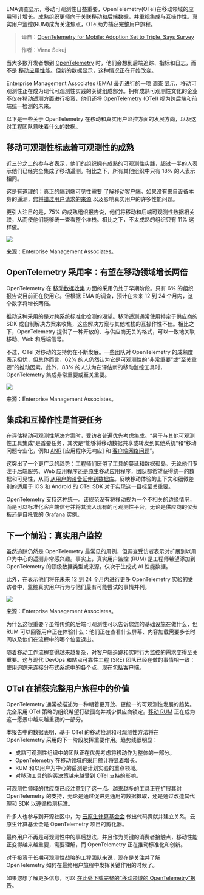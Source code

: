 <!--
title: 移动端OpenTelemetry：调查称采用率将增三倍
cover: https://cdn.thenewstack.io/media/2025/07/2251e434-mobilex.png
summary: EMA调查显示，移动可观测性日益重要，OpenTelemetry(OTel)在移动领域的应用预计增长。成熟组织更倾向于关联移动和后端数据，并重视集成与互操作性。真实用户监控(RUM)成为关注焦点，OTel助力捕获完整用户旅程。
-->

EMA调查显示，移动可观测性日益重要，OpenTelemetry(OTel)在移动领域的应用预计增长。成熟组织更倾向于关联移动和后端数据，并重视集成与互操作性。真实用户监控(RUM)成为关注焦点，OTel助力捕获完整用户旅程。

> 译自：[OpenTelemetry for Mobile: Adoption Set to Triple, Says Survey](https://thenewstack.io/what-new-data-tells-us-about-opentelemetry-adoption-for-mobile/)
> 
> 作者：Virna Sekuj

当大多数开发者想到 [OpenTelemetry](https://thenewstack.io/what-is-opentelemetry-the-ultimate-guide/) 时，他们会想到后端追踪、指标和日志，而不是 [移动应用性能](https://thenewstack.io/testing-mobile-apps-for-real-world-network-conditions/)。但新的数据显示，这种情况正在开始改变。

Enterprise Management Associates (EMA) 最近进行的一项 [调查](https://get.embrace.io/opentelemetry-for-mobile-whats-now-and-whats-next?utm_source=the-new-stack&utm_medium=paid&utm_campaign=otel-mobile-report) 显示，移动可观测性正在成为现代可观测性实践的关键组成部分。拥有成熟可观测性文化的企业不仅在移动遥测方面进行投资，他们还将 OpenTelemetry (OTel) 视为跨后端和前端统一检测的未来。

以下是一些关于 OpenTelemetry 在移动和真实用户监控方面的发展方向，以及这对工程团队意味着什么的数据。

## **移动可观测性标志着可观测性的成熟**

近三分之二的参与者表示，他们的组织拥有成熟的可观测性实践，超过一半的人表示他们已经完全集成了移动遥测。相比之下，所有其他组织中只有 18% 的人表示相同。

这是有道理的：真正的端到端可见性需要 [了解移动客户端](https://get.embrace.io/mobile-observability-guide?utm_source=the-new-stack&utm_medium=paid&utm_campaign=otel-mobile-report)。如果没有来自设备本身的遥测，[您将错过用户请求的来源](https://thenewstack.io/why-your-mobile-app-needs-client-side-network-monitoring/) 以及影响真实用户的许多性能问题。

更引人注目的是，75% 的成熟组织报告说，他们将移动和后端可观测性数据相关联，从而使他们能够统一查看整个堆栈。相比之下，不太成熟的组织只有 11% 这样做。

[![](https://cdn.thenewstack.io/media/2025/07/aeacfd4e-image3-1024x544.png)](https://cdn.thenewstack.io/media/2025/07/aeacfd4e-image3-1024x544.png)

来源：Enterprise Management Associates。

## **OpenTelemetry 采用率：有望在移动领域增长两倍**

OpenTelemetry 在 [移动数据收集](https://thenewstack.io/best-practices-for-monitoring-network-conditions-in-mobile/) 方面的采用仍处于早期阶段。只有 6% 的组织报告说目前正在使用它。但根据 EMA 的调查，预计在未来 12 到 24 个月内，这个数字将增长两倍。

推动这种采用的是对跨系统标准化检测的渴望。移动遥测通常使用特定于供应商的 SDK 或自制解决方案来收集，这些解决方案与其他堆栈的互操作性不佳。相比之下，OpenTelemetry 提供了一种开放的、与供应商无关的格式，可以一致地关联移动、Web 和后端信号。

不过，OTel 对移动的支持仍在不断发展。一些团队对 OpenTelemetry 的成熟度表示担忧，但总体而言，62% 的人仍然认为它是可观测性的“非常重要”或“至关重要”的推动因素。此外，83% 的人认为在评估新的移动监控工具时，OpenTelemetry 集成非常重要或至关重要。

[![](https://cdn.thenewstack.io/media/2025/07/f3423cb5-image2-1024x523.png)](https://cdn.thenewstack.io/media/2025/07/f3423cb5-image2-1024x523.png)

来源：Enterprise Management Associates。

## **集成和互操作性是首要任务**

在评估移动可观测性解决方案时，受访者普遍优先考虑集成。“易于与其他可观测性工具集成”是首要任务，其次是“能够将移动数据共享或转发到其他系统”和“移动问题专业化，例如 [ANR](https://embrace.io/blog/how-does-an-anr-work/?utm_source=the-new-stack&utm_medium=paid&utm_campaign=otel-mobile-report) [应用程序无响应] 和 [客户端网络问题](https://embrace.io/blog/best-practices-for-monitoring-network-conditions-in-mobile/?utm_source=the-new-stack&utm_medium=paid&utm_campaign=otel-mobile-report)”。

这突出了一个更广泛的趋势：工程师们厌倦了工具的蔓延和数据孤岛。无论他们专注于后端服务、Web 应用程序还是原生移动应用程序，团队都希望获得统一的数据和可见性，从而 [从用户的设备延伸到数据库](https://thenewstack.io/the-case-for-user-focused-observability/?utm_source=the-new-stack&utm_medium=paid&utm_campaign=otel-mobile-report)。反映移动体验的上下文和细微差别的适用于 iOS 和 Android 的 OTel SDK 对于实现这一目标至关重要。

OpenTelemetry 支持这种统一。该规范没有将移动视为一个不相关的边缘情况，而是可以标准化客户端信号并将其流入现有的可观测性平台，无论是供应商的仪表板还是自托管的 Grafana 实例。

## **下一个前沿：真实用户监控**

虽然追踪仍然是 OpenTelemetry 最常见的用例，但调查受访者表示对扩展到以用户为中心的遥测非常感兴趣。事实上，真实用户监控 (RUM) 是工程师希望添加到 OpenTelemetry 的顶级数据类型或来源，仅次于生成式 AI 性能数据。

此外，在表示他们将在未来 12 到 24 个月内进行更多 OpenTelemetry 实验的受访者中，监控真实用户行为与他们最有可能尝试的事情并列。

[![](https://cdn.thenewstack.io/media/2025/07/abab2122-image1-1024x498.png)](https://cdn.thenewstack.io/media/2025/07/abab2122-image1-1024x498.png)

来源：Enterprise Management Associates。

为什么这很重要？虽然传统的后端可观测性可以告诉您您的基础设施在做什么，但 RUM 可以回答用户正在体验什么：他们正在查看什么屏幕、内容加载需要多长时间以及他们在流程中的哪个位置退出。

随着移动工作流程变得越来越复杂，对客户端追踪和实时行为监控的需求变得至关重要。这与现代 DevOps 和站点可靠性工程 (SRE) 团队已经在做的事情相一致：使用追踪来连接分布式系统中的各个点，现在包括客户端。

## **OTel 在捕获完整用户旅程中的价值**

OpenTelemetry 通常被描述为一种朝着更开放、更统一的可观测性发展的趋势。完全采用 OTel 策略的组织希望打破孤岛并减少供应商锁定。[移动 RUM](https://embrace.io/product/mobile-rum/) 正在成为这一愿景中越来越重要的一部分。

本报告中的数据表明，基于 OTel 的移动检测和可观测性方法将在 OpenTelemetry 采用的下一阶段发挥重要作用。趋势线很明显：

* 成熟可观测性组织中的团队正在优先考虑将移动作为整体的一部分。
* OpenTelemetry 在移动领域的采用预计将显着增长。
* RUM 和以用户为中心的遥测是计划实验的重点领域。
* 对移动工具的购买决策越来越受到 OTel 支持的影响。

可观测性领域的供应商已经注意到了这一点。越来越多的工具正在扩展其对 OpenTelemetry 的支持，无论是通过促进更通用的数据摄取，还是通过改造其代理和 SDK 以遵循检测标准。

许多人也参与到开源社区中，为 [云原生计算基金会](https://cncf.io/?utm_content=inline+mention) 做出代码贡献并建立关系，云原生计算基金会是 OpenTelemetry 项目的孵化器。

最终用户不再是可观测性中的事后想法，并且作为关键的消费者接触点，移动性能正变得越来越重要，需要理解，而 OpenTelemetry 正在推动标准化和创新。

对于投资于长期可观测性战略的工程团队来说，现在是关注并了解 OpenTelemetry 如何在最终用户旅程中发挥关键作用的时候了。

如果您想了解更多信息，可以 [在此处下载完整的“移动领域的 OpenTelemetry”报告](https://get.embrace.io/opentelemetry-for-mobile-whats-now-and-whats-next?utm_source=the-new-stack&utm_medium=paid&utm_campaign=otel-mobile-report)。